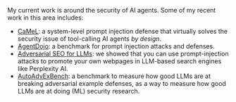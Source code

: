 My current work is around the security of AI agents. Some of my recent work in this area includes:

- [CaMeL](https://arxiv.org/abs/2503.18813): a system-level prompt injection defense that virtually solves the security issue of tool-calling AI agents *by design*.
- [AgentDojo](https://agentdojo.spylab.ai): a benchmark for prompt injection attacks and defenses.
- [Adversarial SEO for LLMs](https://openreview.net/forum?id=hkdqxN3c7t): we showed that you can use prompt-injection attacks to promote your own webpages in LLM-based search engines like Perplexity AI.
- [AutoAdvExBench](https://arxiv.org/abs/2503.01811): a benchmark to measure how good LLMs are at breaking adversarial example defenses, as a way to measure how good LLMs are at doing (ML) security research.
